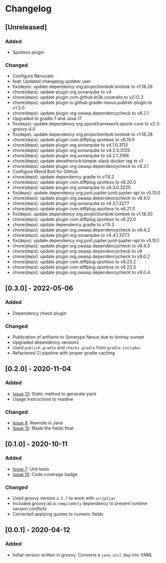 # Changelog

## [Unreleased]
### Added
- Spotless plugin

### Changed
- Configure Renovate
- feat: Updated changelog updater user
- fix(deps): update dependency org.projectlombok:lombok to v1.18.26
- chore(deps): update plugin org.sonarqube to v4
- chore(deps): update plugin com.github.kt3k.coveralls to v2.12.2
- chore(deps): update plugin io.github.gradle-nexus.publish-plugin to v1.3.0
- chore(deps): update plugin org.owasp.dependencycheck to v8.2.1
- Upgraded to gradle 7 and Java 17
- fix(deps): update dependency org.spockframework:spock-core to v2.3-groovy-4.0
- fix(deps): update dependency org.projectlombok:lombok to v1.18.28
- chore(deps): update plugin com.diffplug.spotless to v6.19.0
- chore(deps): update plugin org.sonarqube to v4.1.0.3113
- chore(deps): update plugin org.sonarqube to v4.2.0.3129
- chore(deps): update plugin org.sonarqube to v4.2.1.3168
- chore(deps): update devatherock/simple-slack docker tag to v1
- chore(deps): update plugin org.owasp.dependencycheck to v8.3.1
- Configure Mend Bolt for GitHub
- chore(deps): update dependency gradle to v7.6.2
- chore(deps): update plugin com.diffplug.spotless to v6.20.0
- chore(deps): update plugin org.sonarqube to v4.3.0.3225
- fix(deps): update dependency org.junit.jupiter:junit-jupiter-api to v5.10.0
- chore(deps): update plugin org.owasp.dependencycheck to v8.4.0
- chore(deps): update plugin org.sonarqube to v4.3.1.3277
- chore(deps): update plugin com.diffplug.spotless to v6.21.0
- fix(deps): update dependency org.projectlombok:lombok to v1.18.30
- chore(deps): update plugin com.diffplug.spotless to v6.22.0
- chore(deps): update dependency gradle to v7.6.3
- chore(deps): update plugin org.owasp.dependencycheck to v8.4.2
- chore(deps): update plugin org.sonarqube to v4.4.1.3373
- fix(deps): update dependency org.junit.jupiter:junit-jupiter-api to v5.10.1
- chore(deps): update plugin org.owasp.dependencycheck to v8.4.3
- chore(deps): update plugin org.owasp.dependencycheck to v9
- chore(deps): update plugin org.owasp.dependencycheck to v9.0.2
- chore(deps): update plugin com.diffplug.spotless to v6.23.2
- chore(deps): update plugin com.diffplug.spotless to v6.23.3
- chore(deps): update plugin org.owasp.dependencycheck to v9.0.4

## [0.3.0] - 2022-05-06
### Added
- Dependency check plugin

### Changed
- Publication of artifacts to Sonatype Nexus due to bintray sunset
- Upgraded dependency versions
- Used `publish.gradle` and `checks.gradle` from `gradle-includes`
- Refactored CI pipeline with proper gradle caching

## [0.2.0] - 2020-11-04
### Added
- [Issue 13](https://github.com/devatherock/simple-yaml/issues/13): Static method to generate yaml
- Usage instructions to readme

### Changed
- [Issue 8](https://github.com/devatherock/simple-yaml/issues/8): Rewrote in Java
- [Issue 15](https://github.com/devatherock/simple-yaml/issues/15): Made the fields final

## [0.1.0] - 2020-10-11
### Added
- [Issue 7](https://github.com/devatherock/simple-yaml/issues/7): Unit tests
- [Issue 10](https://github.com/devatherock/simple-yaml/issues/10): Code coverage badge

### Changed
- Used groovy version `2.5.7` to work with `scriptjar`
- Included groovy as a `compileOnly` dependency to prevent runtime version conflicts
- Corrected applying quotes to numeric fields

## [0.0.1] - 2020-04-12
### Added
- Initial version written in groovy. Converts a `java.util.Map` into YAML